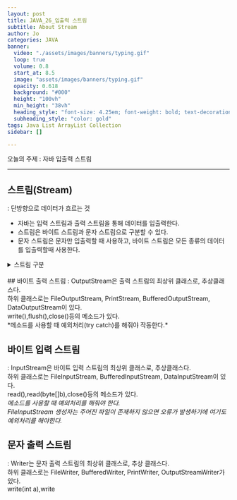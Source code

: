 ```yaml
---
layout: post
title: JAVA_26_입출력 스트림
subtitle: About Stream
author: Jo
categories: JAVA
banner:
  video: "./assets/images/banners/typing.gif"
  loop: true
  volume: 0.8
  start_at: 8.5
  image: "assets/images/banners/typing.gif"
  opacity: 0.618
  background: "#000"
  height: "100vh"
  min_height: "38vh"
  heading_style: "font-size: 4.25em; font-weight: bold; text-decoration: underline"
  subheading_style: "color: gold"
tags: Java List ArrayList Collection
sidebar: []

---
```


오늘의 주제 : 자바 입출력 스트림 <br>
 * * *
 
## 스트림(Stream)
: 단방향으로 데이터가 흐르는 것<br>
- 자바는 입력 스트림과 출력 스트림을 통해 데이터를 입출력한다.<br>
- 스트림은 바이트 스트림과 문자 스트림으로 구분할 수 있다.<br>
- 문자 스트림은 문자만 입출력할 때 사용하고, 바이트 스트림은 모든 종류의 데이터를 입출력할때 사용한다.<br>

<details>
<summary>스트림 구분</summary>
<div markdown="1">       
표 어떻게 예쁘게 만드는지 몰라서.. 숨겨놓음ㅎㅎ<br>
  
|구분|바이트 스트림||문자 스트림||
|---|---|---|---|---|
||입력|출력|입력|출력|
|최상위클래스|InputStream|OutputStream|Reader|Writer|
|하위클래스|ㅁㅁInputStream|ㅁㅁOutputStream|ㅁㅁReader|ㅁㅁWriter|
  
</div>
</details>
<br>
## 바이트 출력 스트림
: OutputStream은 출력 스트림의 최상위 클래스로, 추상클래스다.<br>
하위 클래스로는 FileOutputStream, PrintStream, BufferedOutputStream, DataOutputStream이 있다.<br>
write(),flush(),close()등의 메소드가 있다.<br>
*메소드를 사용할 때 예외처리(try catch)를 해줘야 작동한다.*


## 바이트 입력 스트림
: InputStream은 바이트 입력 스트림의 최상위 클래스로, 추상클래스다.<br>
하위 클래스로는 FileInputStream, BufferedInputStream, DataInputStream이 있다.<br>
read(),read(byte[]b),close()등의 메소드가 있다.<br>
*메소드를 사용할 때 예외처리를 해줘야 한다.*<br>
*FileInputStream 생성자는 주어진 파일이 존재하지 않으면 오류가 발생하기에 여기도 예외처리를 해야한다.*<br>



## 문자 출력 스트림
: Writer는 문자 출력 스트림의 최상위 클래스로, 추상 클래스다.<br>
하위 클래스로는 FileWriter, BufferedWriter, PrintWriter, OutputStreamWriter가 있다.<br>
write(int a),write
















